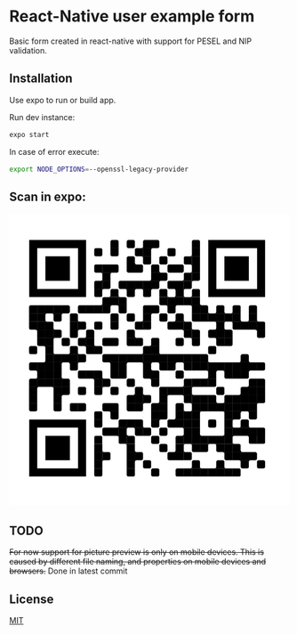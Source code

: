 # React-Native user example form

Basic form created in react-native with support for PESEL and NIP validation.

## Installation

Use expo to run or build app.

Run dev instance:
```bash
expo start
```
In case of error execute:
```bash
export NODE_OPTIONS=--openssl-legacy-provider 
```
## Scan in expo:

![alt text](https://github.com/kernel-sqz/React-Native-User-form/blob/main/assets/Screenshot_2022-11-09-00-34-16-67_40deb401b9ffe8e1df2f1cc5ba480b12.jpg?raw=true) 

## TODO
~~For now support for picture preview is only on mobile devices. This is caused by different file naming, and properties on mobile devices and browsers.~~
Done in latest commit
## License

[MIT](https://choosealicense.com/licenses/mit/)
